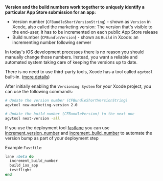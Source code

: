 **Version and the build numbers work together to uniquely identify a particular App Store submission for an app:**

- Version number (`CFBundleShortVersionString`) - shown as `Version` in Xcode, also called the marketing version: The version that's visible to the end-user, it has to be incremented on each public App Store release
- Build number (`CFBundleVersion`) - shown as `Build` in Xcode: an incrementing number following semver

In today's iOS development processes there is no reason you should manually change those numbers. Instead, you want a reliable and automated system taking care of keeping the versions up to date.

There is no need to use third-party tools, Xcode has a tool called `agvtool` built-in. ([more details](https://developer.apple.com/library/content/qa/qa1827/_index.html))

After initially enabling the `Versioning System` for your Xcode project, you can use the following commands:

```sh
# Update the version number (CFBundleShortVersionString)
agvtool new-marketing-version 2.0

# Update the build number (CFBundleVersion) to the next one
agvtool next-version -all
```

If you use the deployment tool [fastlane](https://fastlane.tools) you can use [increment_version_number](https://docs.fastlane.tools/actions/increment_version_number/) and [increment_build_number](https://docs.fastlane.tools/actions/increment_build_number/) to automate the version bump as part of your deployment step

Example `Fastfile`:

```ruby
lane :beta do
  increment_build_number
  build_ios_app
  testflight
end
```
